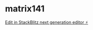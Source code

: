 # matrix141

[Edit in StackBlitz next generation editor ⚡️](https://stackblitz.com/~/github.com/kvartiil/matrix141)